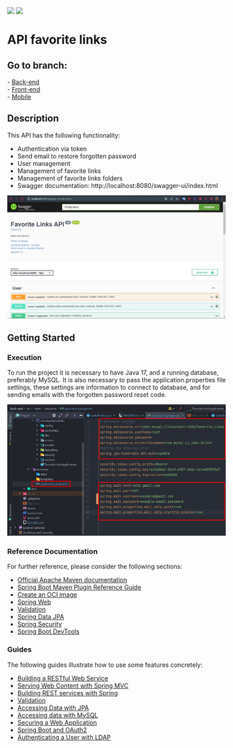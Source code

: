 <div>
    <img src="https://img.shields.io/badge/Spring-6DB33F?style=for-the-badge&logo=spring&logoColor=white"/>
    <img src="https://img.shields.io/badge/MySQL-005C84?style=for-the-badge&logo=mysql&logoColor=white"/>
</div>

# API favorite links

## Go to branch:

<div>
- <a href="https://github.com/JeandsonBarros/favorite-links-with-react-and-spring-boot/tree/back-end">Back-end</a><br/>
- <a href="https://github.com/JeandsonBarros/favorite-links-with-react-and-spring-boot/tree/front-end">Front-end</a><br/>
- <a href="https://github.com/JeandsonBarros/favorite-links-with-react-and-spring-boot/tree/mobile">Mobile</a><br/>
</div>

## Description
This API has the following functionality:

- Authentication via token
- Send email to restore forgotten password
- User management
- Management of favorite links
- Management of favorite links folders
- Swagger documentation: http://localhost:8080/swagger-ui/index.html

<img src="./screenshots/Screenshot_1.jpg" />

## Getting Started

### Execution

To run the project it is necessary to have Java 17,
and a running database, preferably MySQL.
It is also necessary to pass the application.properties file settings,
these settings are information to connect to database,
and for sending emails with the forgotten password reset code.

<img src="./screenshots/Screenshot_2.jpg" />

### Reference Documentation
For further reference, please consider the following sections:

* [Official Apache Maven documentation](https://maven.apache.org/guides/index.html)
* [Spring Boot Maven Plugin Reference Guide](https://docs.spring.io/spring-boot/docs/3.0.2/maven-plugin/reference/html/)
* [Create an OCI image](https://docs.spring.io/spring-boot/docs/3.0.2/maven-plugin/reference/html/#build-image)
* [Spring Web](https://docs.spring.io/spring-boot/docs/3.0.2/reference/htmlsingle/#web)
* [Validation](https://docs.spring.io/spring-boot/docs/3.0.2/reference/htmlsingle/#io.validation)
* [Spring Data JPA](https://docs.spring.io/spring-boot/docs/3.0.2/reference/htmlsingle/#data.sql.jpa-and-spring-data)
* [Spring Security](https://docs.spring.io/spring-boot/docs/3.0.2/reference/htmlsingle/#web.security)
* [Spring Boot DevTools](https://docs.spring.io/spring-boot/docs/3.0.2/reference/htmlsingle/#using.devtools)

### Guides
The following guides illustrate how to use some features concretely:

* [Building a RESTful Web Service](https://spring.io/guides/gs/rest-service/)
* [Serving Web Content with Spring MVC](https://spring.io/guides/gs/serving-web-content/)
* [Building REST services with Spring](https://spring.io/guides/tutorials/rest/)
* [Validation](https://spring.io/guides/gs/validating-form-input/)
* [Accessing Data with JPA](https://spring.io/guides/gs/accessing-data-jpa/)
* [Accessing data with MySQL](https://spring.io/guides/gs/accessing-data-mysql/)
* [Securing a Web Application](https://spring.io/guides/gs/securing-web/)
* [Spring Boot and OAuth2](https://spring.io/guides/tutorials/spring-boot-oauth2/)
* [Authenticating a User with LDAP](https://spring.io/guides/gs/authenticating-ldap/)

